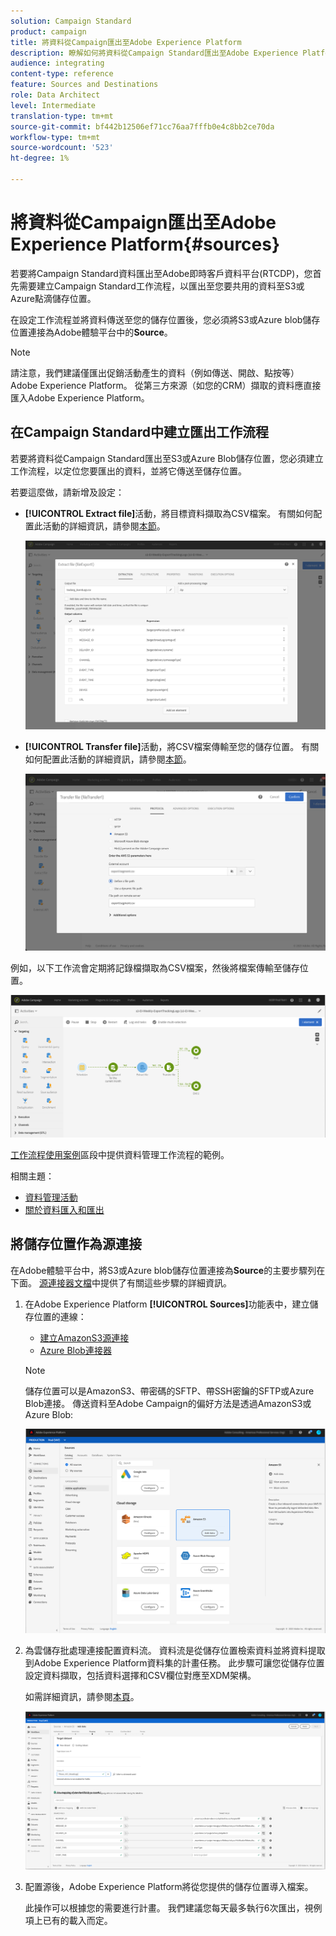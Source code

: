 ```yaml
---
solution: Campaign Standard
product: campaign
title: 將資料從Campaign匯出至Adobe Experience Platform
description: 瞭解如何將資料從Campaign Standard匯出至Adobe Experience Platform。
audience: integrating
content-type: reference
feature: Sources and Destinations
role: Data Architect
level: Intermediate
translation-type: tm+mt
source-git-commit: bf442b12506ef71cc76aa7fffb0e4c8bb2ce70da
workflow-type: tm+mt
source-wordcount: '523'
ht-degree: 1%

---
```



# 將資料從Campaign匯出至Adobe Experience Platform{#sources}

若要將Campaign Standard資料匯出至Adobe即時客戶資料平台(RTCDP)，您首先需要建立Campaign Standard工作流程，以匯出至您要共用的資料至S3或Azure點滴儲存位置。

在設定工作流程並將資料傳送至您的儲存位置後，您必須將S3或Azure blob儲存位置連接為Adobe體驗平台中的&#x200B;**Source**。

>[!NOTE]

請注意，我們建議僅匯出促銷活動產生的資料（例如傳送、開啟、點按等） Adobe Experience Platform。 從第三方來源（如您的CRM）擷取的資料應直接匯入Adobe Experience Platform。

## 在Campaign Standard中建立匯出工作流程

若要將資料從Campaign Standard匯出至S3或Azure Blob儲存位置，您必須建立工作流程，以定位您要匯出的資料，並將它傳送至儲存位置。

若要這麼做，請新增及設定：

* **[!UICONTROL Extract file]**&#x200B;活動，將目標資料擷取為CSV檔案。 有關如何配置此活動的詳細資訊，請參閱[本節](../../automating/using/extract-file.md)。

   ![](assets/rtcdp-extract-file.png)

* **[!UICONTROL Transfer file]**&#x200B;活動，將CSV檔案傳輸至您的儲存位置。 有關如何配置此活動的詳細資訊，請參閱[本節](../../automating/using/transfer-file.md)。

   ![](assets/rtcdp-transfer-file.png)

例如，以下工作流會定期將記錄檔擷取為CSV檔案，然後將檔案傳輸至儲存位置。

![](assets/aep-export.png)

[工作流程使用案例](../../automating/using/about-workflow-use-cases.md#management)區段中提供資料管理工作流程的範例。

相關主題：

* [資料管理活動](../../automating/using/about-data-management-activities.md)
* [關於資料匯入和匯出](../../automating/using/about-data-import-and-export.md)


## 將儲存位置作為源連接

在Adobe體驗平台中，將S3或Azure blob儲存位置連接為&#x200B;**Source**&#x200B;的主要步驟列在下面。 [源連接器文檔](https://experienceleague.adobe.com/docs/experience-platform/sources/home.html)中提供了有關這些步驟的詳細資訊。

1. 在Adobe Experience Platform **[!UICONTROL Sources]**&#x200B;功能表中，建立儲存位置的連線：

   * [建立AmazonS3源連接](https://experienceleague.adobe.com/docs/experience-platform/sources/ui-tutorials/create/cloud-storage/s3.html)
   * [Azure Blob連接器](https://experienceleague.adobe.com/docs/experience-platform/sources/connectors/cloud-storage/blob.html)

   >[!NOTE]
   >
   >儲存位置可以是AmazonS3、帶密碼的SFTP、帶SSH密鑰的SFTP或Azure Blob連接。 傳送資料至Adobe Campaign的偏好方法是透過AmazonS3或Azure Blob:

   ![](assets/rtcdp-connector.png)

1. 為雲儲存批處理連接配置資料流。 資料流是從儲存位置檢索資料並將資料提取到Adobe Experience Platform資料集的計畫任務。 此步驟可讓您從儲存位置設定資料擷取，包括資料選擇和CSV欄位對應至XDM架構。

   如需詳細資訊，請參閱[本頁](https://experienceleague.adobe.com/docs/experience-platform/sources/ui-tutorials/dataflow/cloud-storage.html)。

   ![](assets/rtcdp-map-xdm.png)

1. 配置源後，Adobe Experience Platform將從您提供的儲存位置導入檔案。

   此操作可以根據您的需要進行計畫。 我們建議您每天最多執行6次匯出，視例項上已有的載入而定。
